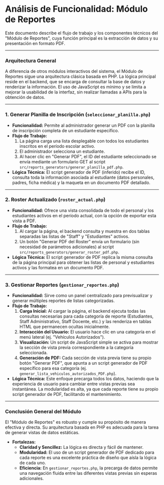 # Análisis de Funcionalidad: Módulo de Reportes

Este documento describe el flujo de trabajo y los componentes técnicos del "Módulo de Reportes", cuya función principal es la extracción de datos y su presentación en formato PDF.

---

### Arquitectura General

A diferencia de otros módulos interactivos del sistema, el Módulo de Reportes sigue una arquitectura clásica basada en PHP. La lógica principal reside en el backend, que se encarga de consultar la base de datos y renderizar la información. El uso de JavaScript es mínimo y se limita a mejorar la usabilidad de la interfaz, sin realizar llamadas a APIs para la obtención de datos.

---

### 1. Generar Planilla de Inscripción (`seleccionar_planilla.php`)

-   **Funcionalidad:** Permite al administrador generar un PDF con la planilla de inscripción completa de un estudiante específico.
-   **Flujo de Trabajo:**
    1.  La página carga una lista desplegable con todos los estudiantes inscritos en el período escolar activo.
    2.  El administrador selecciona un estudiante.
    3.  Al hacer clic en "Generar PDF", el ID del estudiante seleccionado se envía mediante un formulario GET al script `src/reports_generators/generar_planilla_pdf.php`.
-   **Lógica Técnica:** El script generador de PDF (inferido) recibe el ID, consulta toda la información asociada al estudiante (datos personales, padres, ficha médica) y la maqueta en un documento PDF detallado.

---

### 2. Roster Actualizado (`roster_actual.php`)

-   **Funcionalidad:** Ofrece una vista consolidada de todo el personal y los estudiantes activos en el período actual, con la opción de exportar esta vista a PDF.
-   **Flujo de Trabajo:**
    1.  Al cargar la página, el backend consulta y muestra en dos tablas separadas las listas de "Staff" y "Estudiantes" activos.
    2.  Un botón "Generar PDF del Roster" envía un formulario (sin necesidad de parámetros adicionales) al script `src/reports_generators/generar_roster_pdf.php`.
-   **Lógica Técnica:** El script generador de PDF replica la misma consulta de la página principal para obtener las listas de personal y estudiantes activos y las formatea en un documento PDF.

---

### 3. Gestionar Reportes (`gestionar_reportes.php`)

-   **Funcionalidad:** Sirve como un panel centralizado para previsualizar y generar múltiples reportes de listas categorizadas.
-   **Flujo de Trabajo:**
    1.  **Carga Inicial:** Al cargar la página, el backend ejecuta todas las consultas necesarias para cada categoría de reporte (Estudiantes, Staff Administrativo, Staff Docente, etc.) y las renderiza en tablas HTML que permanecen ocultas inicialmente.
    2.  **Interacción del Usuario:** El usuario hace clic en una categoría en el menú lateral (ej. "Vehículos Autorizados").
    3.  **Visualización:** Un script de JavaScript simple se activa para mostrar la sección de vista previa correspondiente a la categoría seleccionada.
    4.  **Generación de PDF:** Cada sección de vista previa tiene su propio botón "Generar PDF", que apunta a un script generador de PDF específico para esa categoría (ej. `generar_lista_vehiculos_autorizados_PDF.php`).
-   **Lógica Técnica:** Este enfoque precarga todos los datos, haciendo que la experiencia de usuario para cambiar entre vistas previas sea instantánea. La modularidad es alta, ya que cada reporte tiene su propio script generador de PDF, facilitando el mantenimiento.

---

### Conclusión General del Módulo

El "Módulo de Reportes" es robusto y cumple su propósito de manera efectiva y directa. Su arquitectura basada en PHP es adecuada para la tarea de generar vistas de datos estáticas.

-   **Fortalezas:**
    -   **Claridad y Sencillez:** La lógica es directa y fácil de mantener.
    -   **Modularidad:** El uso de un script generador de PDF dedicado para cada reporte es una excelente práctica de diseño que aísla la lógica de cada uno.
    -   **Eficiencia:** En `gestionar_reportes.php`, la precarga de datos permite una navegación fluida entre las diferentes vistas previas sin esperas adicionales.